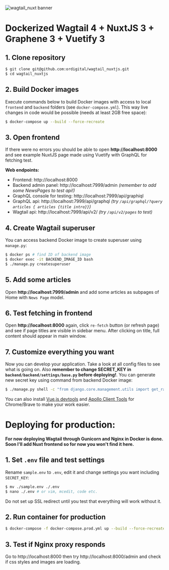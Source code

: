 ![wagtail_nuxt banner](https://github.com/ordigital/wagtail_nuxt/blob/main/wagtail_nuxt.jpg?raw=true)

# Dockerized **Wagtail 4** + **NuxtJS 3** + **Graphene 3** + **Vuetify 3**


## 1. Clone repository
```bash
$ git clone git@github.com:ordigital/wagtail_nuxtjs.git
$ cd wagtail_nuxtjs
```

## 2. Build Docker images
Execute commands below to build Docker images with access to local `frontend` and `backend` folders (see `docker-compose.yml`). This way live changes in code would be possible (needs at least 2GB free space):
```bash
$ docker-compose up --build --force-recreate
```

## 3. Open frontend
If there were no errors you should be able to open **http://localhost:8000** and see example NuxtJS page made using Vuetify with GraphQL for fetching test.

**Web endpoints:**
- Frontend: http://localhost:8000
- Backend admin panel: http://localhost:7999/admin *(remember to add some NewsPages to test api!)*
- GraphQL console for testing: http://localhost:7999/api/graphiql
- GraphQL api: http://localhost:7999/api/graphql *(try `/api/graphql/?query articles { articles {title intro}}`)*
- Wagtail api: http://localhost:7999/api/v2/ *(try `/api/v2/pages` to test)*

## 4. Create Wagtail superuser 
You can access backend Docker image to create superuser using `manage.py`:
```bash
$ docker ps # find ID of backend image
$ docker exec -it BACKEND_IMAGE_ID bash
$ ./manage.py createsuperuser 
```

## 5. Add some articles
Open **http://localhost:7999/admin** and add some articles as subpages of Home with `News Page` model.

## 6. Test fetching in frontend
Open **http://localhost:8000** again, click `re-fetch` button (or refresh page) and see if page titles are visible in sidebar menu. After clicking on title, full content should appear in main window.

## 7. Customize everything you want
Now you can develop your application. Take a look at all config files to see what is going on.
Also **remember to change SECRET_KEY in `backend/backend/settings/base.py` before deploying!**.
You can generate new secret key using command from backend Docker image:
```bash
$ ./manage.py shell -c "from django.core.management.utils import get_random_secret_key; print(get_random_secret_key())"
```
You can also install [Vue.js devtools](https://chrome.google.com/webstore/detail/vuejs-devtools/nhdogjmejiglipccpnnnanhbledajbpd/related) and [Apollo Client Tools](https://chrome.google.com/webstore/detail/apollo-client-devtools/jdkknkkbebbapilgoeccciglkfbmbnfm) for Chrome/Brave to make your work easier.

# Deploying for production:

**For now deploying Wagtail through Gunicorn and Nginx in Docker is done. Soon I'll add Nuxt frontend so for now you won't find it here.**

## 1. Set `.env` file and test settings
Rename `sample.env` to `.env`, edit it and change settings you want including `SECRET_KEY`:
```bash
$ mv ./sample.env ./.env
$ nano ./.env # or vim, mcedit, code etc.
```
Do not set up SSL redirect until you test that everything will work without it.
## 2. Run container for production
```bash
$ docker-compose -f docker-compose.prod.yml up --build --force-recreate
```

## 3. Test if Nginx proxy responds
Go to http://localhost:8000 then try http://localhost:8000/admin and check if css styles and images are loading.

